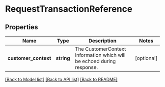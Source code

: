 # RequestTransactionReference

## Properties
Name | Type | Description | Notes
------------ | ------------- | ------------- | -------------
**customer_context** | **string** | The CustomerContext Information which will be echoed during response. | [optional] 

[[Back to Model list]](../../README.md#documentation-for-models) [[Back to API list]](../../README.md#documentation-for-api-endpoints) [[Back to README]](../../README.md)


